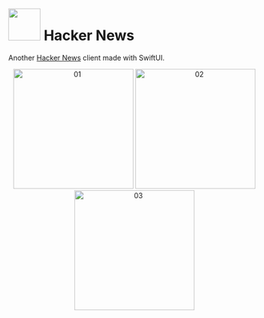 # <img width="64" src="https://github.com/George192004/H4X0R-News/assets/82280860/720d221c-9ac3-4afd-b640-d6a400a9c53d"> Hacker News

Another [Hacker News](https://news.ycombinator.com/) client made with SwiftUI.

<p align="center">
  <img width="240" alt="01" src="https://github.com/George192004/H4X0R-News/assets/82280860/2501f15c-c30d-4c13-997a-cf03121d4f45">
  <img width="240" alt="02" src="https://github.com/George192004/H4X0R-News/assets/82280860/0c754090-4425-433c-b808-f2c8946d40b6">
  <img width="240" alt="03" src="https://github.com/George192004/H4X0R-News/assets/82280860/61ed59b8-93b5-4d64-8008-8efa79d5dbbb">
</p>


